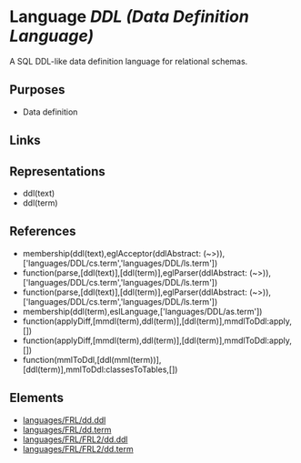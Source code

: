 # Language _DDL (Data Definition Language)_
A SQL DDL-like data definition language for relational schemas.

## Purposes
* Data definition

## Links

## Representations
* ddl(text)
* ddl(term)

## References
* membership(ddl(text),eglAcceptor(ddlAbstract: (~>)),['languages/DDL/cs.term','languages/DDL/ls.term'])
* function(parse,[ddl(text)],[ddl(term)],eglParser(ddlAbstract: (~>)),['languages/DDL/cs.term','languages/DDL/ls.term'])
* function(parse,[ddl(text)],[ddl(term)],eglParser(ddlAbstract: (~>)),['languages/DDL/cs.term','languages/DDL/ls.term'])
* membership(ddl(term),eslLanguage,['languages/DDL/as.term'])
* function(applyDiff,[mmdl(term),ddl(term)],[ddl(term)],mmdlToDdl:apply,[])
* function(applyDiff,[mmdl(term),ddl(term)],[ddl(term)],mmdlToDdl:apply,[])
* function(mmlToDdl,[ddl(mml(term))],[ddl(term)],mmlToDdl:classesToTables,[])

## Elements
* [languages/FRL/dd.ddl](../../languages/FRL/dd.ddl)
* [languages/FRL/dd.term](../../languages/FRL/dd.term)
* [languages/FRL/FRL2/dd.ddl](../../languages/FRL/FRL2/dd.ddl)
* [languages/FRL/FRL2/dd.term](../../languages/FRL/FRL2/dd.term)
